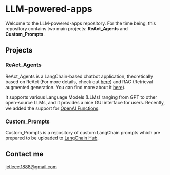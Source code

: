 # LLM-powered-apps  
  
Welcome to the LLM-powered-apps repository. For the time being, this repository contains two main projects: **ReAct_Agents** and **Custom_Prompts**.  
  
## Projects  
  
### ReAct_Agents  
  
ReAct_Agents is a LangChain-based chatbot application, theoretically based on ReAct (For more details, check out [here](https://react-lm.github.io/)) and RAG (Retrieval augmented generation. You can find more about it [here](https://arxiv.org/abs/2005.11401)).  
  
It supports various Language Models (LLMs) ranging from GPT to other open-source LLMs, and it provides a nice GUI interface for users. Recently, we added the support for [OpenAI Functions](https://openai.com/blog/function-calling-and-other-api-updates).  
  
### Custom_Prompts  
  
Custom_Prompts is a repository of custom LangChain prompts which are prepared to be uploaded to [LangChain Hub](https://smith.langchain.com/hub?organizationId=60fd5f67-42b9-55d4-8b47-5ec7cae08093).  
  
## Contact me 
  
jetleee.1888@gmail.com  
  

  

